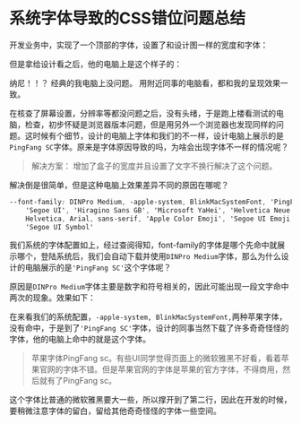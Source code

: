 # 系统字体导致的CSS错位问题总结

 开发业务中，实现了一个顶部的字体，设置了和设计图一样的宽度和字体：


但是拿给设计看之后，他的电脑上是这个样子的：


纳尼！！？ 经典的我电脑上没问题。 用附近同事的电脑看，都和我的呈现效果一致。

在核查了屏幕设置，分辨率等都没问题之后，没有头绪，于是跑上楼看测试的电脑，检查，初步怀疑是浏览器版本问题，但是用另外一个浏览器也发现同样的问题。这时候有个细节，设计的电脑上字体和我们的不一样，设计电脑上展示的是`PingFang SC`字体。原来是字体原因导致的吗，为啥会出现字体不一样的情况呢？

> 解决方案： 增加了盒子的宽度并且设置了文字不换行解决了这个问题。

解决倒是很简单，但是这种电脑上效果差异不同的原因在哪呢？

~~~css
--font-family: DINPro Medium, -apple-system, BlinkMacSystemFont, 'PingFang SC',
    'Segoe UI', 'Hiragino Sans GB', 'Microsoft YaHei', 'Helvetica Neue',
    Helvetica, Arial, sans-serif, 'Apple Color Emoji', 'Segoe UI Emoji',
    'Segoe UI Symbol'
~~~

我们系统的字体配置如上，经过查阅得知，font-family的字体是哪个先命中就展示哪个，登陆系统后，我们会自动下载并使用`DINPro Medium`字体，那么为什么设计的电脑展示的是`'PingFang SC'`这个字体呢？

原因是`DINPro Medium`字体主要是数字和符号相关的，因此可能出现一段文字命中两次的现象。效果如下：


在来看我们的系统配置，`-apple-system, BlinkMacSystemFont,`两种苹果字体，没有命中，于是到了`'PingFang SC'`字体，设计的同事当然下载了许多奇奇怪怪的字体，他的电脑上命中的就是这个字体。

> 苹果字体PingFang sc。有些UI同学觉得页面上的微软雅黑不好看，看着苹果官网的字体不错。但是苹果官网的字体是苹果的官方字体，不得商用，然后就有了PingFang sc。

这个字体比普通的微软雅黑要大一些，所以撑开到了第二行，因此在开发的时候，要稍微注意字体的留白，留给其他奇奇怪怪的字体一些空间。

